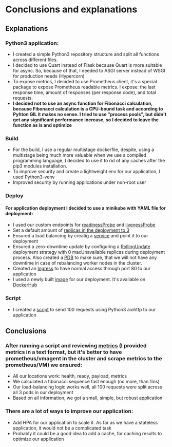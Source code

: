 # Conclusions and explanations

## Explanations
### Python3 application: 
- I created a simple Python3 repository structure and split all functions across different files. 
- I decided to use Quart instead of Flask because Quart is more suitable for async. So, because of that, I needed to ASGI server instead of WSGI for production needs (Hypercorn)
- To expose metrics, I decided to use Prometheus client, it's a special package to expose Prometheus readable metrics. I expose: the last response time, amount of responses (per response code), and total requests. 
- **I decided not to use an async function for Fibonacci calculation, because Fibonacci calculation is a CPU-bound task and according to Pyhton GIL it makes no sense. I tried to use "process pools", but didn't get any significant performance increase, so I decided to leave the function as is and optimize**


### Build
- For the build, I use a regular multistage dockerfile, despite, using a multistage being much more valuable when we use a compiled programming language, I decided to use it to rid of any caches after the pip3 modules installation. 
- To improve security and create a lightweight env for our application, I used Python3-venv
- Improved security by running applications under non-root user

### Deploy
#### For application deployment I decided to use a minikube with YAML file for deployment: 
- I used our custom endpoints for [readinessProbe](../../deploy/behavox.yaml#L37) and [livenessProbe](../../deploy/behavox.yaml#L43)
- Set a default amount of [replicas in the deployment to 3](../../deploy/behavox.yaml#L9)
- Ensured a load balancing by creatig a [service](../../deploy/behavox.yaml#L51) and point it to our deployment
- Ensured a zero-downtime update by configuring a [RollingUpdate](../../deploy/behavox.yaml#L14) deployment strategy with 0 maxUnavailable replicas during deployment process. Also created a [PDB](../../deploy/behavox.yaml#L64) to make sure, that we will not have any downtime in case of rebalancing worker nodes in the cluster. 
- Created an [Ingress](../../deploy/behavox.yaml#L74) to have normal access through port 80 to our application
- I used a newly built [image](../../deploy/behavox.yaml#L25) for our deployment. It's available on [DockerHub](https://hub.docker.com/layers/sergey2410/behavox/latest/images/sha256-e889668a4886492ebdfe7ade113a9c7098862933ad09f6cac08dcc998ab9cf4d?context=repo)

### Script
- I created a [script](../../scripts/send_requsts.py) to send 100 requests using Python3 aiohttp to our application

## Conclusions
### After running a script and reviewing [metrics](./METRICS.md) (I provided metrics in a text format, but it's better to have prometheus/vmagent in the cluster and scrape metrics to the prometheus/VM) we ensured: 
- All our locations work: health, ready, payload, metrics
- We calculated a fibonacci sequence fast enough (no more, than 1ms)
- Our load-balancing logic works well, all 100 requests were split across all 3 pods in our deployment
- Based on all information, we got a small, simple, but robust application
### There are a lot of ways to improve our application: 
- Add HPA for our application to scale it. As far as we have a stateless application, it would not be a complicated task
- Probably it could be a good idea to add a cache, for caching results to optimize our application